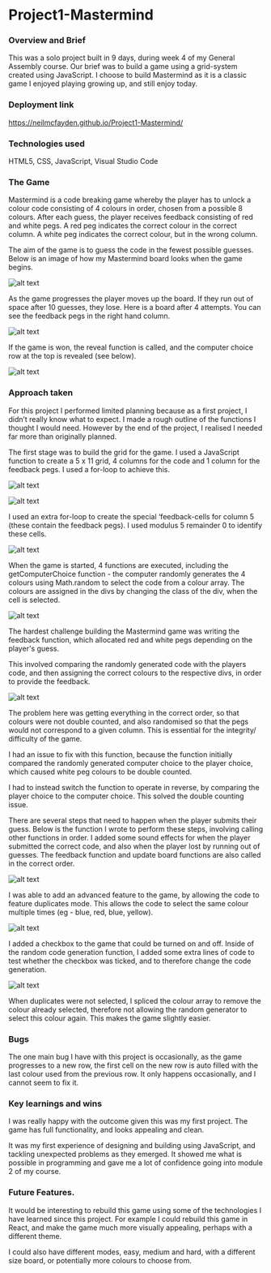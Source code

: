 # Project1-Mastermind

### Overview and Brief

This was a solo project built in 9 days, during week 4 of my General Assembly course. Our brief was to build a game using a grid-system created using JavaScript. I choose to build Mastermind as it is a classic game I enjoyed playing growing up, and still enjoy today.


### Deployment link

https://neilmcfayden.github.io/Project1-Mastermind/


### Technologies used

HTML5, CSS, JavaScript, Visual Studio Code


 ### The Game

Mastermind is a code breaking game whereby the player has to unlock a colour code consisting of 4 colours in order, chosen from a possible 8 colours. After each guess, the player receives feedback consisting of red and white pegs. A red peg indicates the correct colour in the correct column. A white peg indicates the correct colour, but in the wrong column.

The aim of the game is to guess the code in the fewest possible guesses. Below is an image of how my Mastermind board looks when the game begins. 


![alt text](/assets/project1-1.png)


As the game progresses the player moves up the board. If they run out of space after 10 guesses, they lose. Here is a board after 4 attempts. You can see the feedback pegs in the right hand column.


![alt text](/assets/project1-2.png)


If the game is won, the reveal function is called, and the computer choice row at the top is revealed (see below).


![alt text](/assets/project1-3.png)


 ### Approach taken

For this project I performed limited planning because as a first project, I didn’t really know what to expect. I made a rough outline of the functions I thought I would need. However by the end of the project, I realised I needed far more than originally planned. 

The first stage was to build the grid for the game. I used a JavaScript function to create a 5 x 11 grid, 4 columns for the code and 1 column for the feedback pegs. I used a for-loop to achieve this.


![alt text](/assets/project1-4.png)


![alt text](/assets/project1-5.png)


I used an extra for-loop to create the special ‘feedback-cells for column 5 (these contain the feedback pegs). I used modulus 5 remainder 0 to identify these cells. 


![alt text](/assets/project1-6.png)


When the game is started, 4 functions are executed, including the getComputerChoice function - the computer randomly generates the 4 colours using Math.random to select the code from a colour array. The colours are assigned in the divs by changing the class of the div, when the cell is selected. 


![alt text](/assets/project1-7.png)


The hardest challenge building the Mastermind game was writing the feedback function, which allocated red and white pegs depending on the player's guess.

This involved comparing the randomly generated code with the players code, and then assigning the correct colours to the respective divs, in order to provide the feedback. 


![alt text](/assets/project1-8.png)


The problem here was getting everything in the correct order, so that colours were not double counted, and also randomised so that the pegs would not correspond to a given column. This is essential for the integrity/ difficulty of the game. 

I had an issue to fix with this function, because the function initially compared the randomly generated computer choice to the player choice, which caused white peg colours to be double counted. 

I had to instead switch the function to operate in reverse, by comparing the player choice to the computer choice. This solved the double counting issue. 

There are several steps that need to happen when the player submits their guess. Below is the function I wrote to perform these steps, involving calling other functions in order. I added some sound effects for when the player submitted the correct code, and also when the player lost by running out of guesses. The feedback function and update board functions are also called in the correct order. 


![alt text](/assets/project1-9.png)


I was able to add an advanced feature to the game, by allowing the code to feature duplicates mode. This allows the code to select the same colour multiple times (eg - blue, red, blue, yellow).


![alt text](/assets/project1-10.png)


I added a checkbox to the game that could be turned on and off. Inside of the random code generation function, I added some extra lines of code to test whether the checkbox was ticked, and to therefore change the code generation. 


![alt text](/assets/project1-11.png)


When duplicates were not selected, I spliced the colour array to remove the colour already selected, therefore not allowing the random generator to select this colour again. This makes the game slightly easier. 


### Bugs

The one main bug I have with this project is occasionally, as the game progresses to a new row, the first cell on the new row is auto filled with the last colour used from the previous row. It only happens occasionally, and I cannot seem to fix it. 


### Key learnings and wins

I was really happy with the outcome given this was my first project. The game has full functionality, and looks appealing and clean. 

It was my first experience of designing and building using JavaScript, and tackling unexpected problems as they emerged. It showed me what is possible in programming and gave me a lot of confidence going into module 2 of my course. 


### Future Features.

It would be interesting to rebuild this game using some of the technologies I have learned since this project. For example I could rebuild this game in React, and make the game much more visually appealing, perhaps with a different theme. 

I could also have different modes, easy, medium and hard, with a different size board, or potentially more colours to choose from. 



